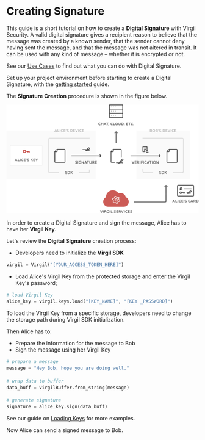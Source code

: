 # Creating Signature

This guide is a short tutorial on how to create a **Digital Signature** with Virgil Security. A valid digital signature gives a recipient reason to believe that the message was created by a known sender, that the sender cannot deny having sent the message, and that the message was not altered in transit. It can be used with any kind of message – whether it is encrypted or not.

See our [Use Cases](https://github.com/VirgilSecurity/virgil-sdk-python/tree/docs-review/documentation) to find out what you can do with Digital Signature.

Set up your project environment before starting to create a Digital Signature, with the [getting started](/documentation/guides/configuration/client-configuration.md) guide.

The **Signature Creation** procedure is shown in the figure below.

![Virgil Signature Intro](/documentation/img/Signature_introduction.png "Create Signature")

In order to create a Digital Signature and sign the message, Alice has to have her **Virgil Key**.


Let's review the **Digital Signature** creation process:

- Developers need to initialize the **Virgil SDK**

```python
virgil = Virgil("[YOUR_ACCESS_TOKEN_HERE]")
```

- Load Alice's Virgil Key from the protected storage and enter the Virgil Key's password;

```python
# load Virgil Key
alice_key = virgil.keys.load("[KEY_NAME]", "[KEY _PASSWORD]")
```

To load the Virgil Key from a specific storage, developers need to change the storage path during Virgil SDK initialization.

Then Alice has to:
- Prepare the information for the message to Bob
- Sign the message using her Virgil Key

```python
# prepare a message
message = "Hey Bob, hope you are doing well."

# wrap data to buffer
data_buff = VirgilBuffer.from_string(message)

# generate signature
signature = alice_key.sign(data_buff)
```

See our guide on [Loading Keys](/documentation/guides/virgil-key/loading-key.md) for more examples.

Now Alice can send a signed message to Bob.
